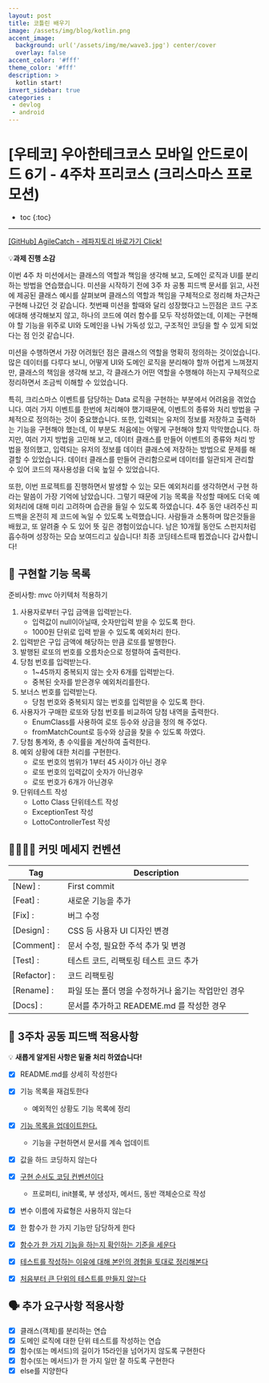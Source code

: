 ```yaml
---
layout: post
title: 코틀린 배우기
image: /assets/img/blog/kotlin.png
accent_image: 
  background: url('/assets/img/me/wave3.jpg') center/cover
  overlay: false
accent_color: '#fff'
theme_color: '#fff'
description: >
  kotlin start!
invert_sidebar: true
categories :
 - devlog	
 - android
---
```


# [우테코] 우아한테크코스 모바일 안드로이드 6기 - 4주차 프리코스 (크리스마스 프로모션)

* toc
{:toc}
---

[[GitHub] AgileCatch - 레파지토리 바로가기 Click!](https://github.com/AgileCatch/kotlin-lotto-6/tree/AgileCatch)

💡**과제 진행 소감**

이번 4주 차 미션에서는 클래스의 역할과 책임을 생각해 보고, 도메인 로직과 UI를 분리하는 방법을 연습했습니다.
미션을 시작하기 전에 3주 차 공통 피드백 문서를 읽고, 사전에 제공된 클래스 예시를 살펴보며 클래스의 역할과 책임을 구체적으로 정리해 차근차근 구현해 나갔던 것 같습니다.
첫번째 미션을 할때와 달리 성장했다고 느낀점은 코드 구조에대해 생각해보지 않고, 하나의 코드에 여러 함수를 모두 작성하였는데, 이제는 구현해야 할 기능을 위주로 UI와 도메인을 나눠 가독성 있고, 구조적인 코딩을 할 수 있게 되었다는 점 인것 같습니다.

미션을 수행하면서 가장 어려웠던 점은 클래스의 역할을 명확히 정의하는 것이었습니다.
많은 데이터를 다루다 보니, 어떻게 UI와 도메인 로직을 분리해야 할까 어렵게 느껴졌지만, 클래스의 책임을 생각해 보고, 각 클래스가 어떤 역할을 수행해야 하는지 구체적으로 정리하면서 조금씩 이해할 수 있었습니다.

특히, 크리스마스 이벤트를 담당하는 Data 로직을 구현하는 부분에서 어려움을 겪었습니다.
 여러 가지 이벤트를 한번에 처리해야 했기때문에, 이벤트의 종류와 처리 방법을 구체적으로 정의하는 것이 중요했습니다. 
또한, 입력되는 유저의 정보를 저장하고 출력하는 기능을 구현해야 했는데, 이 부분도 처음에는 어떻게 구현해야 할지 막막했습니다.
하지만, 여러 가지 방법을 고민해 보고, 데이터 클래스를 만들어 이벤트의 종류와 처리 방법을 정의했고, 입력되는 유저의 정보를 데이터 클래스에 저장하는 방법으로 문제를 해결할 수 있었습니다.  데이터 클래스를 만들어 관리함으로써 데이터를 일관되게 관리할 수 있어 코드의 재사용성을 더욱 높일 수 있었습니다.

또한, 이번 프로젝트를 진행하면서 발생할 수 있는 모든 예외처리를 생각하면서 구현 하라는 말씀이 가장 기억에 남았습니다. 
그렇기 때문에 기능 목록을 작성할 때에도 더욱 예외처리에 대해 미리 고려하며 습관을 들일 수 있도록 하였습니다.
4주 동안 내려주신 피드백을 온전히 제 코드에 녹일 수 있도록 노력했습니다. 사람들과 소통하며 많은것들을 배웠고, 또 알려줄 수 도 있어 뜻 깊은 경험이었습니다.
남은 10개월 동안도 스펀지처럼 흡수하며 성장하는 모습 보여드리고 싶습니다! 최종 코딩테스트때 뵙겠습니다 갑사합니다! 



## 🧾 **구현할 기능 목록**

준비사항: mvc 아키텍처 적용하기

1. 사용자로부터 구입 금액을 입력받는다.
    - 입력값이 null이아닐때, 숫자만입력 받을 수 있도록 한다.
    - 1000원 단위로 입력 받을 수 있도록 예외처리 한다.
2. 입력받은 구입 금액에 해당하는 만큼 로또를 발행한다.
3. 발행된 로또의 번호를 오름차순으로 정렬하여 출력한다.
4. 당첨 번호를 입력받는다.
    - 1~45까지 중복되지 않는 숫자 6개를 입력받는다.
    - 중복된 숫자를 받은경우 예외처리를한다.
5. 보너스 번호를 입력받는다.
    - 당첨 번호와 중복되지 않는 번호를 입력받을 수 있도록 한다.
6. 사용자가 구매한 로또와 당첨 번호를 비교하여 당첨 내역을 출력한다.
    - EnumClass를 사용하여 로또 등수와 상금을 정의 해 주었다.
    - fromMatchCount로 등수와 상금을 찾을 수 있도록 하였다.
7. 당첨 통계와, 총 수익률을 계산하여 출력한다.
8. 예외 상황에 대한 처리를 구현한다.
    - 로또 번호의 범위가 1부터 45 사이가 아닌 경우
    - 로또 번호의 입력값이 숫자가 아닌경우
    - 로또 번호가 6개가 아닌경우
9. 단위테스트 작성
    - Lotto Class 단위테스트 작성
    - ExceptionTest 작성
    - LottoControllerTest 작성



## 🫱🏻‍🫲🏼 **커밋 메세지 컨벤션**

| Tag          | Description                   |
|--------------|-------------------------------|
| [New] :      | First commit                  |
| [Feat] :     | 새로운 기능을 추가                    |
| [Fix] :      | 버그 수정                         |
| [Design] :   | CSS 등 사용자 UI 디자인 변경           |
| [Comment] :  | 문서 수정, 필요한 주석 추가 및 변경         |
| [Test] :     | 테스트 코드, 리팩토링 테스트 코드 추가        |
| [Refactor] : | 코드 리팩토링                       |
| [Rename] :   | 파일 또는 폴더 명을 수정하거나 옮기는 작업만인 경우 |
| [Docs] :   	 | 문서를 추가하고 READEME.md 를 작성한 경우  |



## 📢 **3주차 공동 피드백 적용사항**

💡 **새롭게 알게된 사항은 밑줄 처리 하였습니다!**

- [x] README.md를 상세히 작성한다
- [x] 기능 목록을 재검토한다
    - 예외적인 상황도 기능 목록에 정리
- [x] <u>기능 목록을 업데이트한다.</u>
    - 기능을 구현하면서 문서를 계속 업데이트
- [x] 값을 하드 코딩하지 않는다
- [x] <u>구현 순서도 코딩 컨벤션이다</u>
    - 프로퍼티, init블록, 부 생성자, 메서드, 동반 객체순으로 작성
- [x] 변수 이름에 자료형은 사용하지 않는다
- [x] 한 함수가 한 가지 기능만 담당하게 한다
- [x] <u>함수가 한 가지 기능을 하는지 확인하는 기준을 세운다</u>
- [x] <u>테스트를 작성하는 이유에 대해 본인의 경험을 토대로 정리해본다</u>
- [x] <u>처음부터 큰 단위의 테스트를 만들지 않는다</u>



## 🗣️ **추가 요구사항 적용사항**

- [x] 클래스(객체)를 분리하는 연습
- [x] 도메인 로직에 대한 단위 테스트를 작성하는 연습
- [x] 함수(또는 메서드)의 길이가 15라인을 넘어가지 않도록 구현한다
- [x] 함수(또는 메서드)가 한 가지 일만 잘 하도록 구현한다
- [x] else를 지양한다
